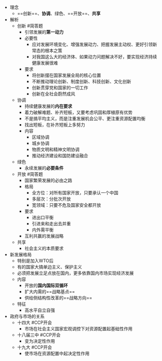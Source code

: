 - 理念
	- ==创新==、**协调**、绿色、==开放==、**共享**
- 解析
	- 创新 #简答题
		- 引领发展的**第一动力**
		- 必要性
			- 应对发展环境变化、增强发展动力、把握发展主动权、更好引领新常态的根本之策
			- 对我国这么大的经济体、如果动力问题解决不好，要实现经济持续健康发展很难
		- 要求
			- 将创新摆在国家发展全局的核心位置
			- 不断推动理论创新、制度创新、科技创新、文化创新
			- 创新贯穿党和国家的一切工作
			- 创新在全社会蔚然成风
	- 协调
		- 持续健康发展的**内在要求**
		- 着力破解难题、补齐短板，又要考虑巩固和厚植原有优势
		- 不是搞平均主义，而是注重发展机会公平、更注重资源配置均衡
		- 找出短板，在补齐短板上多努力
		- 内容
			- 区域协调
			- 城乡协调
			- 物质文明和精神文明协调
			- 推动经济建设和国防建设融合
	- 绿色
		- 永续发展的**必要条件**
	- 开放 #简答题
		- 国家繁荣发展的必由之路
		- 格局
			- 全方位：对所有国家开放，只要承认一个中国
			- 多层次：分批次开放
			- 宽领域：只要不危及国家安全都开放
		- 要求
			- 进出口平衡
			- 引进来和走出去并重
			- 内外需平衡
		- 互利共赢的发展战略
	- 共享
		- 社会主义的本质要求
- 新发展格局
	- 特别是加入WTO后
	- 有的国家大搞单边主义、保护主义
	- 必须把发展立足点放在国内，更多依靠国内市场实现经济发展
	- 内容
		- 开放的**国内国际双循环**
		- 扩大内需的==战略基点==
		- 供给侧结构性改革的==战略方向==
	- 特征
		- 高水平自立自强
- 政府与市场的关系
	- 十四大 #CCP开会
		- 市场在社会主义国家宏观调控下对资源配置起基础性作用
	- 十八届三中 #CCP开会
		- 变为决定性作用
	- 十九大 #CCP开会
		- 使市场在资源配置中起决定性作用